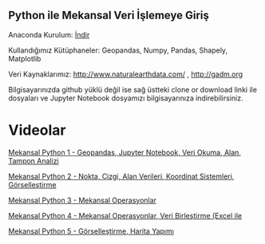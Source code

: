 ##  Python ile Mekansal Veri İşlemeye Giriş

Anaconda Kurulum: [İndir](https://www.anaconda.com/products/individual)

Kullandığımız Kütüphaneler: Geopandas, Numpy, Pandas, Shapely, Matplotlib

Veri Kaynaklarımız: http://www.naturalearthdata.com/ , http://gadm.org

Bilgisayarınızda github yüklü değil ise sağ üstteki clone or download linki ile dosyaları ve Jupyter Notebook dosyamızı bilgisayarınıza indirebilirsiniz.

# Videolar

[Mekansal Python 1 - Geopandas, Jupyter Notebook, Veri Okuma, Alan, Tampon Analizi](https://www.youtube.com/watch?v=NOMWTHSrlvI)

[Mekansal Python 2 - Nokta, Çizgi, Alan Verileri, Koordinat Sistemleri, Görselleştirme](https://www.youtube.com/watch?v=JX9S7tPnrzQ)

[Mekansal Python 3 - Mekansal Operasyonlar](https://www.youtube.com/watch?v=r2PfCK26ZL8)

[Mekansal Python 4 - Mekansal Operasyonlar, Veri Birleştirme (Excel ile](https://www.youtube.com/watch?v=O9NrAiDGxhs)

[Mekansal Python 5 - Görselleştirme, Harita Yapımı](https://www.youtube.com/watch?v=gofAu-jHkEw)

